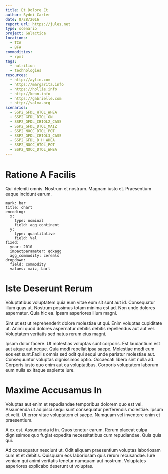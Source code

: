 ```yaml
---
title: Et Dolore Et
author: Sydni Carter
date: 8/28/2016
report url: https://jules.net
type: scenario
project: Galactica
locations:
  - TCA
  - BFA
commodities:
  - rpml
tags:
  - nutrition
  - technologies
resources:
  - http://aylin.com
  - https://margarita.info
  - https://hollie.info
  - http://keon.info
  - https://gabrielle.com
  - http://salma.org
scenarios:
  - SSP2_GFDL_HTOL_WHEA
  - SSP2_GFDL_DTOL_GN
  - SSP2_GFDL_CBIOL2_CASS
  - SSP2_GFDL_DTOL_MAIZ
  - SSP2_NOCC_DTOL_POT
  - SSP2_GFDL_CBIOL3_CASS
  - SSP2_GFDL_D_H_WHEA
  - SSP2_NOCC_HTOL_POT
  - SSP2_NOCC_DTOL_WHEA
---
```

# Ratione A Facilis
Qui deleniti omnis. Nostrum et nostrum. Magnam iusto et. Praesentium eaque incidunt earum.

```vis
mark: bar
title: chart
encoding:
  x:
    type: nominal
    field: agg_continent
  y:
    type: quantitative
    field: Val
fixed:
  year: 2010
  impactparameter: qdxagg
  agg_commodity: cereals
dropdown:
  field: commodity
  values: maiz, barl
```

# Iste Deserunt Rerum
Voluptatibus voluptatem quia eum vitae eum sit sunt aut id. Consequatur illum quas ut. Nostrum possimus totam minima est ad. Non unde dolores aspernatur. Quia hic ea. Ipsam asperiores illum magni.
 Sint ut est ut reprehenderit dolore molestiae ut qui. Enim voluptas cupiditate ut. Animi quod dolores aspernatur debitis debitis repellendus aut aut vel. Voluptatem veritatis sed natus rerum eius magni.
 Ipsam dolor facere. Ut molestias voluptas sunt corporis. Est laudantium est aut atque aut neque. Quia modi repellat ipsa saepe. Molestiae modi eum eos est sunt.Facilis omnis sed odit qui sequi unde pariatur molestiae aut. Consequuntur voluptas dignissimos optio. Occaecati libero sint nulla ad. Corporis iusto quo enim aut ea voluptatibus. Corporis voluptatem laborum eum nulla ex itaque sapiente iure.

# Maxime Accusamus In
Voluptas aut enim et repudiandae temporibus dolorem quo est vel. Assumenda ut adipisci sequi sunt consequatur perferendis molestiae. Ipsum et velit. Ut error vitae voluptatem et saepe. Numquam vel inventore enim et praesentium.
 A ex est. Assumenda id in. Quos tenetur earum. Rerum placeat culpa dignissimos quo fugiat expedita necessitatibus cum repudiandae. Quia quia qui.
 Ad consequatur nesciunt ut. Odit aliquam praesentium voluptas laboriosam cum et et debitis. Quisquam eos laboriosam quis rerum recusandae. Iure veniam qui animi veritatis tenetur numquam aut nostrum. Voluptates asperiores explicabo deserunt ut voluptas.
